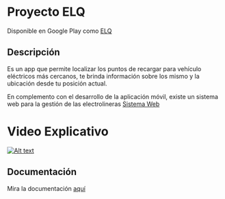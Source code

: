 
# Proyecto ELQ
Disponible en Google Play  como  [ELQ](https://play.google.com/store/apps/details?id=mobile.ELQ.MOBILE)

## Descripción
Es un app que permite localizar los puntos de recargar para vehículo eléctricos más cercanos, te brinda información sobre los mismo y la ubicación desde tu
posición actual.

En complemento con  el  desarrollo de la aplicación móvil, existe un sistema web para la gestión de las electrolineras [Sistema Web](https://integracion-maps-304321.web.app/home)


# Video Explicativo
[![Alt text](https://img.youtube.com/vi/TXhLFFiUJ20/0.jpg)](https://www.youtube.com/watch?v=TXhLFFiUJ20)

## Documentación
Mira la documentación [aquí](https://github.com/CFarias95/Proyecto-Maps/tree/main/DOCUMENTATION)



